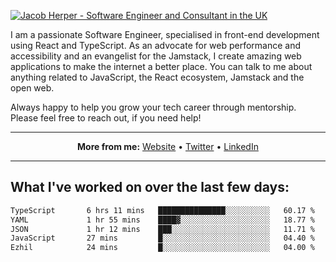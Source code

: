 [![Jacob Herper - Software Engineer and Consultant in the UK](https://res.cloudinary.com/jacobherper/image/upload/v1641506277/gh-image.png)](https://jacobherper.com/)

I am a passionate Software Engineer, specialised in front-end development using React and TypeScript. As an advocate for web performance and accessibility and an evangelist for the Jamstack, I create amazing web applications to make the internet a better place. You can talk to me about anything related to JavaScript, the React ecosystem, Jamstack and the open web.

Always happy to help you grow your tech career through mentorship. Please feel free to reach out, if you need help!

---

<p align="center">
  <strong>More from me:</strong> 
  <a href="https://jacobherper.com/">Website</a> •
  <a href="https://twitter.com/intent/follow?screen_name=jakeherp&tw_p=followbutton">Twitter</a> •
  <a href="https://www.linkedin.com/in/jacobherper/">LinkedIn</a>
</p>

---

## What I've worked on over the last few days:

<!--START_SECTION:waka-->

```txt
TypeScript       6 hrs 11 mins   ███████████████░░░░░░░░░░   60.17 %
YAML             1 hr 55 mins    ████▓░░░░░░░░░░░░░░░░░░░░   18.77 %
JSON             1 hr 12 mins    ███░░░░░░░░░░░░░░░░░░░░░░   11.71 %
JavaScript       27 mins         █░░░░░░░░░░░░░░░░░░░░░░░░   04.40 %
Ezhil            24 mins         █░░░░░░░░░░░░░░░░░░░░░░░░   04.00 %
```

<!--END_SECTION:waka-->

